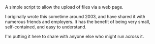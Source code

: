 A simple script to allow the upload of files via a web page.

I originally wrote this sometime around 2003, and have shared it
with numerous friends and employers.  It has the benefit of being
very small, self-contained, and easy to understand.

I'm putting it here to share with anyone else who might run across it.

